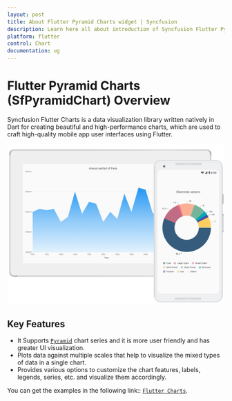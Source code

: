 ```yaml
---
layout: post
title: About Flutter Pyramid Charts widget | Syncfusion
description: Learn here all about introduction of Syncfusion Flutter Pyramid Charts (SfPyramidChart) widget, its features, and more.
platform: flutter
control: Chart
documentation: ug
---
```


# Flutter Pyramid Charts (SfPyramidChart) Overview

Syncfusion Flutter Charts is a data visualization library written natively in Dart for creating beautiful and high-performance charts, which are used to craft high-quality mobile app user interfaces using Flutter.

![Overview Flutter chart](images/overview/overview.png)

## Key Features

* It Supports [`Pyramid`](https://www.syncfusion.com/flutter-widgets/flutter-charts/chart-types/pyramid-chart) chart series and it is more user friendly and has greater UI visualization.
* Plots data against multiple scales that help to visualize the mixed types of data in a single chart.
* Provides various options to customize the chart features, labels, legends, series, etc. and visualize them accordingly.

You can get the examples in the following link:: [`Flutter Charts`](https://github.com/syncfusion/flutter-examples).